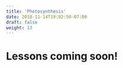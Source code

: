 ```yaml
---
title: 'Photosynthesis'
date: 2018-11-14T19:02:50-07:00
draft: false
weight: 13
---
```


# Lessons coming soon!
